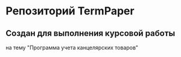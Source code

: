 # Репозиторий TermPaper
## Создан для выполнения курсовой работы
на тему "Программа учета канцелярских товаров"

